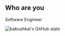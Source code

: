 ## Who are you
Software Engineer

![babushkai's GitHub stats](https://github-readme-stats.vercel.app/api?username=babushkai&show_icons=true&theme=chartreuse-dark)


